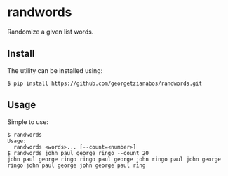 # randwords

Randomize a given list words.

## Install

The utility can be installed using:

```console
$ pip install https://github.com/georgetzianabos/randwords.git
```

## Usage

Simple to use:

```console
$ randwords
Usage:
  randwords <words>... [--count=<number>]
$ randwords john paul george ringo --count 20
john paul george ringo ringo paul george john ringo paul john george ringo john paul george john george paul ring
```